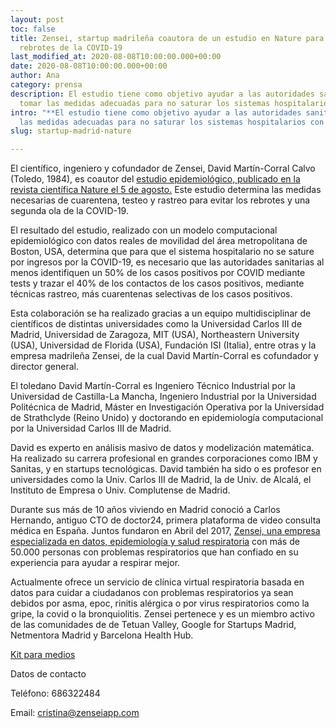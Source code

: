 ```yaml
---
layout: post
toc: false
title: Zensei, startup madrileña coautora de un estudio en Nature para minimizar los
  rebrotes de la COVID-19
last_modified_at: 2020-08-08T10:00:00.000+00:00
date: 2020-08-08T10:00:00.000+00:00
author: Ana
category: prensa
description: El estudio tiene como objetivo ayudar a las autoridades sanitarias a
  tomar las medidas adecuadas para no saturar los sistemas hospitalarios con los rebrotes.
intro: "**El estudio tiene como objetivo ayudar a las autoridades sanitarias a tomar
  las medidas adecuadas para no saturar los sistemas hospitalarios con los rebrotes.**"
slug: startup-madrid-nature

---
```

El científico, ingeniero y cofundador de Zensei, David Martín-Corral Calvo (Toledo, 1984), es coautor del [estudio epidemiológico, publicado en la revista científica Nature el 5 de agosto.](https://www.nature.com/articles/s41562-020-0931-9.epdf?sharing_token=itW75rYaCm6fRP4rDkJov9RgN0jAjWel9jnR3ZoTv0MLrFAv4IoCVan9pnzRUjws17XD5c9eFPRjdQalW_PlN1diAsH2Stgnr-G-hwDVRa-bRNAD0DMsdBmBds_Sm2KNwy9CIWJGXpY8_q1uWy9YeJzfmvGIKOMIFgcxqIMT7Rg%3D) Este estudio determina las medidas necesarias de cuarentena, testeo y rastreo para evitar los rebrotes y una segunda ola de la COVID-19.

El resultado del estudio, realizado con un modelo computacional epidemiológico con datos reales de movilidad del área metropolitana de Boston, USA, determina que para que el sistema hospitalario no se sature por ingresos por la COVID-19, es necesario que las autoridades sanitarias al menos identifiquen un 50% de los casos positivos por COVID mediante tests y trazar el 40% de los contactos de los casos positivos, mediante técnicas rastreo, más cuarentenas selectivas de los casos positivos.

Esta colaboración se ha realizado gracias a un equipo multidisciplinar de científicos de distintas universidades como la Universidad Carlos III de Madrid, Universidad de Zaragoza, MIT (USA), Northeastern University (USA), Universidad de Florida (USA), Fundación ISI (Italia), entre otras y la empresa madrileña Zensei, de la cual David Martín-Corral es cofundador y director general.

El toledano David Martín-Corral es Ingeniero Técnico Industrial por la Universidad de Castilla-La Mancha, Ingeniero Industrial por la Universidad Politécnica de Madrid, Máster en Investigación Operativa por la Universidad de Strathclyde (Reino Unido) y doctorando en epidemiología computacional por la Universidad Carlos III de Madrid.

David es experto en análisis masivo de datos y modelización matemática. Ha realizado su carrera profesional en grandes corporaciones como IBM y Sanitas, y en startups tecnológicas. David también ha sido o es profesor en universidades como la Univ. Carlos III de Madrid, la de Univ. de Alcalá, el Instituto de Empresa o Univ. Complutense de Madrid.

Durante sus más de 10 años viviendo en Madrid conoció a Carlos Hernando, antiguo CTO de doctor24, primera plataforma de video consulta médica en España. Juntos fundaron en Abril del 2017, [Zensei, una empresa especializada en datos, epidemiología y salud respiratoria](https://zenseiapp.com) con más de 50.000 personas con problemas respiratorios que han confiado en su experiencia para ayudar a respirar mejor.

Actualmente ofrece un servicio de clínica virtual respiratoria basada en datos para cuidar a ciudadanos con problemas respiratorios ya sean debidos por asma, epoc, rinitis alérgica o por virus respiratorios como la gripe, la covid o la bronquiolitis. Zensei pertenece y es un miembro activo de las comunidades de de Tetuan Valley, Google for Startups Madrid, Netmentora Madrid y Barcelona Health Hub.

[Kit para medios](https://drive.google.com/drive/folders/1rUOu3yudWF6IvUPprRxjJtyAFr0yQ8HH)

Datos de contacto

Teléfono: 686322484

Email: cristina@zenseiapp.com
